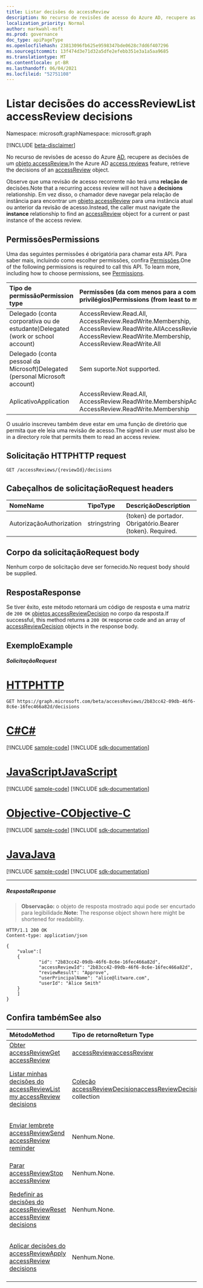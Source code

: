 ```yaml
---
title: Listar decisões do accessReview
description: No recurso de revisões de acesso do Azure AD, recupere as decisões de um objeto accessReview.
localization_priority: Normal
author: markwahl-msft
ms.prod: governance
doc_type: apiPageType
ms.openlocfilehash: 23813096fb625e9598347bde0628c7dd6f407296
ms.sourcegitcommit: 13f474d3e71d32a5dfe2efebb351e3a1a5aa9685
ms.translationtype: MT
ms.contentlocale: pt-BR
ms.lasthandoff: 06/04/2021
ms.locfileid: "52751108"
---
```

# <a name="list-accessreview-decisions"></a><span data-ttu-id="405ba-103">Listar decisões do accessReview</span><span class="sxs-lookup"><span data-stu-id="405ba-103">List accessReview decisions</span></span>

<span data-ttu-id="405ba-104">Namespace: microsoft.graph</span><span class="sxs-lookup"><span data-stu-id="405ba-104">Namespace: microsoft.graph</span></span>

[!INCLUDE [beta-disclaimer](../../includes/beta-disclaimer.md)]

<span data-ttu-id="405ba-105">No recurso de revisões de acesso do Azure [AD,](../resources/accessreviews-root.md) recupere as decisões de um [objeto accessReview.](../resources/accessreview.md)</span><span class="sxs-lookup"><span data-stu-id="405ba-105">In the Azure AD [access reviews](../resources/accessreviews-root.md) feature, retrieve the decisions of an [accessReview](../resources/accessreview.md) object.</span></span>

<span data-ttu-id="405ba-106">Observe que uma revisão de acesso recorrente não terá uma **relação de** decisões.</span><span class="sxs-lookup"><span data-stu-id="405ba-106">Note that a recurring access review will not have a **decisions** relationship.</span></span>  <span data-ttu-id="405ba-107">Em vez disso, o  chamador deve navegar pela relação de instância para encontrar um [objeto accessReview](../resources/accessreview.md) para uma instância atual ou anterior da revisão de acesso.</span><span class="sxs-lookup"><span data-stu-id="405ba-107">Instead, the caller must navigate the **instance** relationship to find an [accessReview](../resources/accessreview.md) object for a current or past instance of the access review.</span></span>

## <a name="permissions"></a><span data-ttu-id="405ba-108">Permissões</span><span class="sxs-lookup"><span data-stu-id="405ba-108">Permissions</span></span>
<span data-ttu-id="405ba-p102">Uma das seguintes permissões é obrigatória para chamar esta API. Para saber mais, incluindo como escolher permissões, confira [Permissões](/graph/permissions-reference).</span><span class="sxs-lookup"><span data-stu-id="405ba-p102">One of the following permissions is required to call this API. To learn more, including how to choose permissions, see [Permissions](/graph/permissions-reference).</span></span>

|<span data-ttu-id="405ba-111">Tipo de permissão</span><span class="sxs-lookup"><span data-stu-id="405ba-111">Permission type</span></span>                        | <span data-ttu-id="405ba-112">Permissões (da com menos para a com mais privilégios)</span><span class="sxs-lookup"><span data-stu-id="405ba-112">Permissions (from least to most privileged)</span></span>              |
|:--------------------------------------|:---------------------------------------------------------|
|<span data-ttu-id="405ba-113">Delegado (conta corporativa ou de estudante)</span><span class="sxs-lookup"><span data-stu-id="405ba-113">Delegated (work or school account)</span></span>     | <span data-ttu-id="405ba-114">AccessReview.Read.All, AccessReview.ReadWrite.Membership, AccessReview.ReadWrite.All</span><span class="sxs-lookup"><span data-stu-id="405ba-114">AccessReview.Read.All, AccessReview.ReadWrite.Membership, AccessReview.ReadWrite.All</span></span>  |
|<span data-ttu-id="405ba-115">Delegado (conta pessoal da Microsoft)</span><span class="sxs-lookup"><span data-stu-id="405ba-115">Delegated (personal Microsoft account)</span></span> | <span data-ttu-id="405ba-116">Sem suporte.</span><span class="sxs-lookup"><span data-stu-id="405ba-116">Not supported.</span></span> |
|<span data-ttu-id="405ba-117">Aplicativo</span><span class="sxs-lookup"><span data-stu-id="405ba-117">Application</span></span>                            | <span data-ttu-id="405ba-118">AccessReview.Read.All, AccessReview.ReadWrite.Membership</span><span class="sxs-lookup"><span data-stu-id="405ba-118">AccessReview.Read.All, AccessReview.ReadWrite.Membership</span></span> |

 <span data-ttu-id="405ba-119">O usuário inscreveu também deve estar em uma função de diretório que permita que ele leia uma revisão de acesso.</span><span class="sxs-lookup"><span data-stu-id="405ba-119">The signed in user must also be in a directory role that permits them to read an access review.</span></span>

## <a name="http-request"></a><span data-ttu-id="405ba-120">Solicitação HTTP</span><span class="sxs-lookup"><span data-stu-id="405ba-120">HTTP request</span></span>
<!-- { "blockType": "ignored" } -->
```http
GET /accessReviews/{reviewId}/decisions
```
## <a name="request-headers"></a><span data-ttu-id="405ba-121">Cabeçalhos de solicitação</span><span class="sxs-lookup"><span data-stu-id="405ba-121">Request headers</span></span>
| <span data-ttu-id="405ba-122">Nome</span><span class="sxs-lookup"><span data-stu-id="405ba-122">Name</span></span>         | <span data-ttu-id="405ba-123">Tipo</span><span class="sxs-lookup"><span data-stu-id="405ba-123">Type</span></span>        | <span data-ttu-id="405ba-124">Descrição</span><span class="sxs-lookup"><span data-stu-id="405ba-124">Description</span></span> |
|:-------------|:------------|:------------|
| <span data-ttu-id="405ba-125">Autorização</span><span class="sxs-lookup"><span data-stu-id="405ba-125">Authorization</span></span> | <span data-ttu-id="405ba-126">string</span><span class="sxs-lookup"><span data-stu-id="405ba-126">string</span></span> | <span data-ttu-id="405ba-p103">\{token\} de portador. Obrigatório.</span><span class="sxs-lookup"><span data-stu-id="405ba-p103">Bearer \{token\}. Required.</span></span> |

## <a name="request-body"></a><span data-ttu-id="405ba-129">Corpo da solicitação</span><span class="sxs-lookup"><span data-stu-id="405ba-129">Request body</span></span>
<span data-ttu-id="405ba-130">Nenhum corpo de solicitação deve ser fornecido.</span><span class="sxs-lookup"><span data-stu-id="405ba-130">No request body should be supplied.</span></span>

## <a name="response"></a><span data-ttu-id="405ba-131">Resposta</span><span class="sxs-lookup"><span data-stu-id="405ba-131">Response</span></span>
<span data-ttu-id="405ba-132">Se tiver êxito, este método retornará um código de resposta e uma matriz de `200 OK` [objetos accessReviewDecision](../resources/accessreviewdecision.md) no corpo da resposta.</span><span class="sxs-lookup"><span data-stu-id="405ba-132">If successful, this method returns a `200 OK` response code and an array of [accessReviewDecision](../resources/accessreviewdecision.md) objects in the response body.</span></span>

## <a name="example"></a><span data-ttu-id="405ba-133">Exemplo</span><span class="sxs-lookup"><span data-stu-id="405ba-133">Example</span></span>
##### <a name="request"></a><span data-ttu-id="405ba-134">Solicitação</span><span class="sxs-lookup"><span data-stu-id="405ba-134">Request</span></span>


# <a name="http"></a>[<span data-ttu-id="405ba-135">HTTP</span><span class="sxs-lookup"><span data-stu-id="405ba-135">HTTP</span></span>](#tab/http)
<!-- {
  "blockType": "request",
  "name": "get_accessReview_decisions_1"
}-->
```msgraph-interactive
GET https://graph.microsoft.com/beta/accessReviews/2b83cc42-09db-46f6-8c6e-16fec466a82d/decisions
```
# <a name="c"></a>[<span data-ttu-id="405ba-136">C#</span><span class="sxs-lookup"><span data-stu-id="405ba-136">C#</span></span>](#tab/csharp)
[!INCLUDE [sample-code](../includes/snippets/csharp/get-accessreview-decisions-1-csharp-snippets.md)]
[!INCLUDE [sdk-documentation](../includes/snippets/snippets-sdk-documentation-link.md)]

# <a name="javascript"></a>[<span data-ttu-id="405ba-137">JavaScript</span><span class="sxs-lookup"><span data-stu-id="405ba-137">JavaScript</span></span>](#tab/javascript)
[!INCLUDE [sample-code](../includes/snippets/javascript/get-accessreview-decisions-1-javascript-snippets.md)]
[!INCLUDE [sdk-documentation](../includes/snippets/snippets-sdk-documentation-link.md)]

# <a name="objective-c"></a>[<span data-ttu-id="405ba-138">Objective-C</span><span class="sxs-lookup"><span data-stu-id="405ba-138">Objective-C</span></span>](#tab/objc)
[!INCLUDE [sample-code](../includes/snippets/objc/get-accessreview-decisions-1-objc-snippets.md)]
[!INCLUDE [sdk-documentation](../includes/snippets/snippets-sdk-documentation-link.md)]

# <a name="java"></a>[<span data-ttu-id="405ba-139">Java</span><span class="sxs-lookup"><span data-stu-id="405ba-139">Java</span></span>](#tab/java)
[!INCLUDE [sample-code](../includes/snippets/java/get-accessreview-decisions-1-java-snippets.md)]
[!INCLUDE [sdk-documentation](../includes/snippets/snippets-sdk-documentation-link.md)]

---


##### <a name="response"></a><span data-ttu-id="405ba-140">Resposta</span><span class="sxs-lookup"><span data-stu-id="405ba-140">Response</span></span>
><span data-ttu-id="405ba-141">**Observação:** o objeto de resposta mostrado aqui pode ser encurtado para legibilidade.</span><span class="sxs-lookup"><span data-stu-id="405ba-141">**Note:** The response object shown here might be shortened for readability.</span></span>
<!-- {
  "blockType": "response",
  "truncated": true,
  "@odata.type": "microsoft.graph.accessReviewDecision",
  "isCollection": "true"
} -->
```http
HTTP/1.1 200 OK
Content-type: application/json

{
    "value":[
    {
            "id": "2b83cc42-09db-46f6-8c6e-16fec466a82d",
            "accessReviewId": "2b83cc42-09db-46f6-8c6e-16fec466a82d",
            "reviewResult": "Approve",
            "userPrincipalName": "alice@litware.com",
            "userId": "Alice Smith"
    }
    ]
}
```

## <a name="see-also"></a><span data-ttu-id="405ba-142">Confira também</span><span class="sxs-lookup"><span data-stu-id="405ba-142">See also</span></span>

| <span data-ttu-id="405ba-143">Método</span><span class="sxs-lookup"><span data-stu-id="405ba-143">Method</span></span>           | <span data-ttu-id="405ba-144">Tipo de retorno</span><span class="sxs-lookup"><span data-stu-id="405ba-144">Return Type</span></span>    |<span data-ttu-id="405ba-145">Descrição</span><span class="sxs-lookup"><span data-stu-id="405ba-145">Description</span></span>|
|:---------------|:--------|:----------|
|[<span data-ttu-id="405ba-146">Obter accessReview</span><span class="sxs-lookup"><span data-stu-id="405ba-146">Get accessReview</span></span>](accessreview-get.md) |  [<span data-ttu-id="405ba-147">accessReview</span><span class="sxs-lookup"><span data-stu-id="405ba-147">accessReview</span></span>](../resources/accessreview.md) |  <span data-ttu-id="405ba-148">Recupere uma revisão de acesso.</span><span class="sxs-lookup"><span data-stu-id="405ba-148">Retrieve an access review.</span></span> |
|[<span data-ttu-id="405ba-149">Listar minhas decisões do accessReview</span><span class="sxs-lookup"><span data-stu-id="405ba-149">List my accessReview decisions</span></span>](accessreview-listmydecisions.md) |        <span data-ttu-id="405ba-150">[Coleção accessReviewDecision](../resources/accessreviewdecision.md)</span><span class="sxs-lookup"><span data-stu-id="405ba-150">[accessReviewDecision](../resources/accessreviewdecision.md) collection</span></span>|    <span data-ttu-id="405ba-151">Como revisor, receba minhas decisões de um accessReview.</span><span class="sxs-lookup"><span data-stu-id="405ba-151">As a reviewer, get my decisions of an accessReview.</span></span>|
|[<span data-ttu-id="405ba-152">Enviar lembrete accessReview</span><span class="sxs-lookup"><span data-stu-id="405ba-152">Send accessReview reminder</span></span>](accessreview-sendreminder.md) |       <span data-ttu-id="405ba-153">Nenhum.</span><span class="sxs-lookup"><span data-stu-id="405ba-153">None.</span></span>   |   <span data-ttu-id="405ba-154">Envie um lembrete aos revisores de um accessReview.</span><span class="sxs-lookup"><span data-stu-id="405ba-154">Send a reminder to the reviewers of an accessReview.</span></span> |
|[<span data-ttu-id="405ba-155">Parar accessReview</span><span class="sxs-lookup"><span data-stu-id="405ba-155">Stop accessReview</span></span>](accessreview-stop.md) |        <span data-ttu-id="405ba-156">Nenhum.</span><span class="sxs-lookup"><span data-stu-id="405ba-156">None.</span></span>   |   <span data-ttu-id="405ba-157">Pare um accessReview.</span><span class="sxs-lookup"><span data-stu-id="405ba-157">Stop an accessReview.</span></span> |
|[<span data-ttu-id="405ba-158">Redefinir as decisões do accessReview</span><span class="sxs-lookup"><span data-stu-id="405ba-158">Reset accessReview decisions</span></span>](accessreview-reset.md) |        <span data-ttu-id="405ba-159">Nenhum.</span><span class="sxs-lookup"><span data-stu-id="405ba-159">None.</span></span>   |   <span data-ttu-id="405ba-160">Redefinir as decisões em um accessReview em andamento.</span><span class="sxs-lookup"><span data-stu-id="405ba-160">Reset the decisions in an in-progress accessReview.</span></span>|
|[<span data-ttu-id="405ba-161">Aplicar decisões do accessReview</span><span class="sxs-lookup"><span data-stu-id="405ba-161">Apply accessReview decisions</span></span>](accessreview-apply.md) |        <span data-ttu-id="405ba-162">Nenhum.</span><span class="sxs-lookup"><span data-stu-id="405ba-162">None.</span></span>   |   <span data-ttu-id="405ba-163">Aplicar as decisões de um accessReview concluído.</span><span class="sxs-lookup"><span data-stu-id="405ba-163">Apply the decisions from a completed accessReview.</span></span>|


<!--
{
  "type": "#page.annotation",
  "description": "Get accessReview decisions",
  "keywords": "",
  "section": "documentation",
  "tocPath": "",
  "suppressions": [
  ]
}
-->


